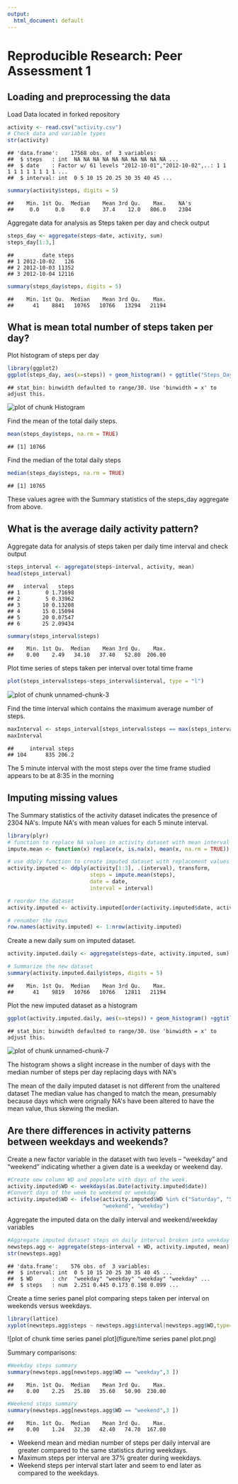 ```yaml
---
output:
  html_document: default
---
```

# Reproducible Research: Peer Assessment 1


## Loading and preprocessing the data
Load Data located in forked repository


```r
activity <- read.csv("activity.csv")
# Check data and variable types
str(activity)
```

```
## 'data.frame':	17568 obs. of  3 variables:
##  $ steps   : int  NA NA NA NA NA NA NA NA NA NA ...
##  $ date    : Factor w/ 61 levels "2012-10-01","2012-10-02",..: 1 1 1 1 1 1 1 1 1 1 ...
##  $ interval: int  0 5 10 15 20 25 30 35 40 45 ...
```

```r
summary(activity$steps, digits = 5)
```

```
##    Min. 1st Qu.  Median    Mean 3rd Qu.    Max.    NA's 
##     0.0     0.0     0.0    37.4    12.0   806.0    2304
```

Aggregate data for analysis as Steps taken per day and check output


```r
steps_day <- aggregate(steps~date, activity, sum)
steps_day[1:3,]
```

```
##         date steps
## 1 2012-10-02   126
## 2 2012-10-03 11352
## 3 2012-10-04 12116
```

```r
summary(steps_day$steps, digits = 5)
```

```
##    Min. 1st Qu.  Median    Mean 3rd Qu.    Max. 
##      41    8841   10765   10766   13294   21194
```

## What is mean total number of steps taken per day?
Plot histogram of steps per day

```r
library(ggplot2)
ggplot(steps_day, aes(x=steps)) + geom_histogram() + ggtitle("Steps_Day Dataset")
```

```
## stat_bin: binwidth defaulted to range/30. Use 'binwidth = x' to adjust this.
```

![plot of chunk Histogram](figure/Histogram.png) 

Find the mean of the total daily steps.


```r
mean(steps_day$steps, na.rm = TRUE)
```

```
## [1] 10766
```

Find the median of the total daily steps


```r
median(steps_day$steps, na.rm = TRUE)
```

```
## [1] 10765
```
These values agree with the Summary statistics of the steps_day aggregate from above.

## What is the average daily activity pattern?

Aggregate data for analysis of steps taken per daily time interval and check output


```r
steps_interval <- aggregate(steps~interval, activity, mean)
head(steps_interval)
```

```
##   interval   steps
## 1        0 1.71698
## 2        5 0.33962
## 3       10 0.13208
## 4       15 0.15094
## 5       20 0.07547
## 6       25 2.09434
```

```r
summary(steps_interval$steps)
```

```
##    Min. 1st Qu.  Median    Mean 3rd Qu.    Max. 
##    0.00    2.49   34.10   37.40   52.80  206.00
```

Plot time series of steps taken per interval over total time frame

```r
plot(steps_interval$steps~steps_interval$interval, type = "l")
```

![plot of chunk unnamed-chunk-3](figure/unnamed-chunk-3.png) 

Find the time interval which contains the maximum average number of steps.


```r
maxInterval <- steps_interval[steps_interval$steps == max(steps_interval$steps),]
maxInterval
```

```
##     interval steps
## 104      835 206.2
```
The 5 minute interval with the most steps over the time frame studied 
appears to be at 8:35 in the morning

## Imputing missing values

The Summary statistics of the activity dataset indicates the presence of 2304 NA's.
Impute NA's with mean values for each 5 minute interval.

```r
library(plyr)
# function to replace NA values in activity dataset with mean interval value
impute.mean <- function(x) replace(x, is.na(x), mean(x, na.rm = TRUE))

# use ddply function to create imputed dataset with replacement values for NA
activity.imputed <- ddply(activity[1:3], .(interval), transform, 
                          steps = impute.mean(steps),
                          date = date,
                          interval = interval)

# reorder the dataset
activity.imputed <- activity.imputed[order(activity.imputed$date, activity.imputed$interval),]

# renumber the rows
row.names(activity.imputed) <- 1:nrow(activity.imputed)
```

Create a new daily sum on imputed dataset.

```r
activity.imputed.daily <- aggregate(steps~date, activity.imputed, sum)

# Summarize the new dataset
summary(activity.imputed.daily$steps, digits = 5)
```

```
##    Min. 1st Qu.  Median    Mean 3rd Qu.    Max. 
##      41    9819   10766   10766   12811   21194
```

Plot the new imputed dataset as a histogram


```r
ggplot(activity.imputed.daily, aes(x=steps)) + geom_histogram() +ggtitle("Imputed NA Dataset")
```

```
## stat_bin: binwidth defaulted to range/30. Use 'binwidth = x' to adjust this.
```

![plot of chunk unnamed-chunk-7](figure/unnamed-chunk-7.png) 

The histogram shows a slight increase in the number of days with the median 
number of steps per day replacing days with NA's

The mean of the daily imputed dataset is not different from the unaltered dataset
The median value has changed to match the mean, presumably because days which were
orignally NA's have been altered to have the mean value, thus skewing the median.

## Are there differences in activity patterns between weekdays and weekends?

Create a new factor variable in the dataset with two levels – “weekday” and “weekend” indicating whether a given date is a weekday or weekend day.


```r
#Create new column WD and populate with days of the week.
activity.imputed$WD <- weekdays(as.Date(activity.imputed$date))
#Convert days of the week to weekend or weekday
activity.imputed$WD <- ifelse(activity.imputed$WD %in% c("Saturday", "Sunday"),
                              "weekend", "weekday")
```

Aggregate the imputed data on the daily interval and weekend/weekday variables


```r
#Aggregate imputed dataset steps on daily interval broken into weekday v. weekend
newsteps.agg <- aggregate(steps~interval + WD, activity.imputed, mean)
str(newsteps.agg)
```

```
## 'data.frame':	576 obs. of  3 variables:
##  $ interval: int  0 5 10 15 20 25 30 35 40 45 ...
##  $ WD      : chr  "weekday" "weekday" "weekday" "weekday" ...
##  $ steps   : num  2.251 0.445 0.173 0.198 0.099 ...
```

Create a time series panel plot comparing steps taken per interval on weekends 
versus weekdays.


```r
library(lattice)
xyplot(newsteps.agg$steps ~ newsteps.agg$interval|newsteps.agg$WD,type="l",ylab="Mean", xlab="Interval",layout=c(1,2))
```

![plot of chunk time series panel plot](figure/time series panel plot.png) 

Summary comparisons:

```r
#Weekday steps summary
summary(newsteps.agg[newsteps.agg$WD == "weekday",3 ])
```

```
##    Min. 1st Qu.  Median    Mean 3rd Qu.    Max. 
##    0.00    2.25   25.80   35.60   50.90  230.00
```

```r
#Weekend steps summary
summary(newsteps.agg[newsteps.agg$WD == "weekend",3 ])
```

```
##    Min. 1st Qu.  Median    Mean 3rd Qu.    Max. 
##    0.00    1.24   32.30   42.40   74.70  167.00
```

* Weekend mean and median number of steps per daily interval are greater compared 
to the same statistics during weekdays. 
* Maximum steps per interval are 37% greater during weekdays.
* Weekend steps per interval start later and seem to end later as compared to the
weekdays. 

